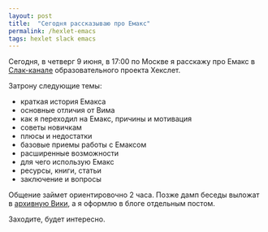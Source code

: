 ```yaml
---
layout: post
title:  "Сегодня рассказываю про Емакс"
permalink: /hexlet-emacs
tags: hexlet slack emacs
---
```


Сегодня, в четверг 9 июня, в 17:00 по Москве я расскажу про Емакс в
[Слак-канале][general] образовательного проекта Хекслет.

Затрону следующие темы:

- краткая история Емакса
- основные отличия от Вима
- как я переходил на Емакс, причины и мотивация
- советы новичкам
- плюсы и недостатки
- базовые приемы работы с Емаксом
- расширенные возможности
- для чего использую Емакс
- ресурсы, книги, статьи
- заключение и вопросы

Общение займет ориентировочно 2 часа. Позже дамп беседы выложат в
[архивную Вики][wiki], а я оформлю в блоге отдельным постом.

Заходите, будет интересно.

[general]: https://hexlet-ru.slack.com/archives/general
[wiki]: https://github.com/Hexlet/hexlet-slack-archive/wiki
